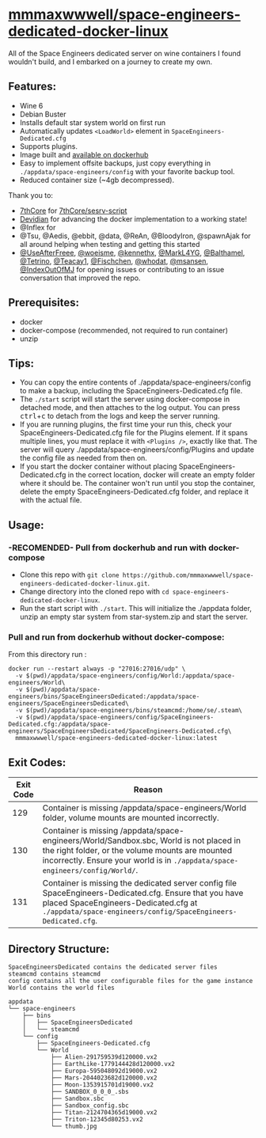# [mmmaxwwwell/space-engineers-dedicated-docker-linux](https://github.com/mmmaxwwwell/space-engineers-dedicated-docker-linux)

All of the Space Engineers dedicated server on wine containers I found wouldn't build, and I embarked on a journey to create my own.

## Features:
* Wine 6
* Debian Buster
* Installs default star system world on first run
* Automatically updates ```<LoadWorld>``` element in ```SpaceEngineers-Dedicated.cfg```
* Supports plugins.
* Image built and [available on dockerhub](https://hub.docker.com/r/mmmaxwwwell/space-engineers-dedicated-docker-linux)
* Easy to implement offsite backups, just copy everything in ```./appdata/space-engineers/config``` with your favorite backup tool.
* Reduced container size (~4gb decompressed).

Thank you to:
* [7thCore](https://github.com/7thCore) for [7thCore/sesrv-script](https://github.com/7thCore/sesrv-script)
* [Devidian](https://github.com/Devidian) for advancing the docker implementation to a working state!
* @Inflex for 
* @Tsu, @Aedis, @ebbit, @data, @ReAn, @BloodyIron, @spawnAjak for all around helping when testing and getting this started
* [@UseAfterFreee](https://github.com/UseAfterFreee), [@woeisme](https:/github.com/woeisme), [@kennethx](https://github.com/kennethx), [@MarkL4YG](https://github.com/MarkL4YG), [@BaIthamel](https://github.com/BaIthamel), [@Tetrino](https://github.com/Tetrino), [@Teacay1](https://github.com/Teacay1), [@Fischchen](https://github.com/Fischchen), [@whodat](https://github.com/whodat), [@msansen](https://github.com/msansen), [@IndexOutOfMJ](https://github.com/IndexOutOfMJ) for opening issues or contributing to an issue conversation that improved the repo.

## Prerequisites:
* docker
* docker-compose (recommended, not required to run container)
* unzip

## Tips:
* You can copy the entire contents of ./appdata/space-engineers/config to make a backup, including the SpaceEngineers-Dedicated.cfg file.
* The ```./start``` script will start the server using docker-compose in detached mode, and then attaches to the log output. You can press <kbd>ctrl</kbd>+<kbd>c</kbd> to detach from the logs and keep the server running.
* If you are running plugins, the first time your run this, check your SpaceEngineers-Dedicated.cfg file for the Plugins element. If it spans multiple lines, you must replace it with ```<Plugins />```, exactly like that. The server will query ./appdata/space-engineers/config/Plugins and update the config file as needed from then on.
* If you start the docker container without placing SpaceEngineers-Dedicated.cfg in the correct location, docker will create an empty folder where it should be. The container won't run until you stop the container, delete the empty SpaceEngineers-Dedicated.cfg folder, and replace it with the actual file.

## Usage:

### -RECOMENDED- Pull from dockerhub and run with docker-compose

* Clone this repo with ```git clone https://github.com/mmmaxwwwell/space-engineers-dedicated-docker-linux.git```.
* Change directory into the cloned repo with ```cd space-engineers-dedicated-docker-linux```.
* Run the start script with ```./start```. This will initialize the ./appdata folder, unzip an empty star system from star-system.zip and start the server.

### Pull and run from dockerhub without docker-compose:
From this directory run :

``` 
docker run --restart always -p "27016:27016/udp" \
  -v $(pwd)/appdata/space-engineers/config/World:/appdata/space-engineers/World\
  -v $(pwd)/appdata/space-engineers/bins/SpaceEngineersDedicated:/appdata/space-engineers/SpaceEngineersDedicated\
  -v $(pwd)/appdata/space-engineers/bins/steamcmd:/home/se/.steam\
  -v $(pwd)/appdata/space-engineers/config/SpaceEngineers-Dedicated.cfg:/appdata/space-engineers/SpaceEngineersDedicated/SpaceEngineers-Dedicated.cfg\
  mmmaxwwwell/space-engineers-dedicated-docker-linux:latest 
```

## Exit Codes:
| Exit Code | Reason                                                                                                                                                                                                                         |
| --------- | ------------------------------------------------------------------------------------------------------------------------------------------------------------------------------------------------------------------------------ |
| 129       | Container is missing /appdata/space-engineers/World folder, volume mounts are mounted incorrectly.                                                                                                                             |
| 130       | Container is missing /appdata/space-engineers/World/Sandbox.sbc, World is not placed in the right folder, or the volume mounts are mounted incorrectly. Ensure your world is in ```./appdata/space-engineers/config/World/```. |
| 131       | Container is missing the dedicated server config file SpaceEngineers-Dedicated.cfg. Ensure that you have placed SpaceEngineers-Dedicated.cfg at ```./appdata/space-engineers/config/SpaceEngineers-Dedicated.cfg```.           |

## Directory Structure:
```
SpaceEngineersDedicated contains the dedicated server files
steamcmd contains steamcmd
config contains all the user configurable files for the game instance
World contains the world files

appdata
└── space-engineers
    ├── bins
    │   ├── SpaceEngineersDedicated 
    │   └── steamcmd 
    └── config 
        ├── SpaceEngineers-Dedicated.cfg
        └── World
            ├── Alien-291759539d120000.vx2
            ├── EarthLike-1779144428d120000.vx2
            ├── Europa-595048092d19000.vx2
            ├── Mars-2044023682d120000.vx2
            ├── Moon-1353915701d19000.vx2
            ├── SANDBOX_0_0_0_.sbs
            ├── Sandbox.sbc
            ├── Sandbox_config.sbc
            ├── Titan-2124704365d19000.vx2
            ├── Triton-12345d80253.vx2
            └── thumb.jpg

```